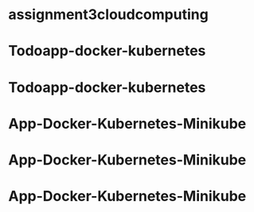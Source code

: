 # assignment3cloudcomputing
# Todoapp-docker-kubernetes
# Todoapp-docker-kubernetes
# App-Docker-Kubernetes-Minikube
# App-Docker-Kubernetes-Minikube
# App-Docker-Kubernetes-Minikube
